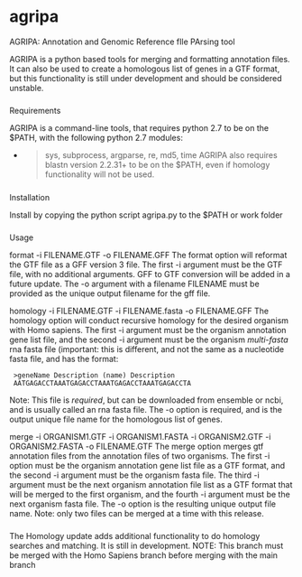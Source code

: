 # agripa
AGRIPA: Annotation and Genomic Reference fIle PArsing tool

AGRIPA is a python based tools for merging and formatting annotation files.  It can also be used to create a homologous list of genes in a GTF format, but this functionality is still under development and should be considered unstable.

#####
Requirements

AGRIPA is a command-line tools, that requires python 2.7 to be on the $PATH, with the following python 2.7 modules:
- > sys, subprocess, argparse, re, md5, time
AGRIPA also requires blastn version 2.2.31+ to be on the $PATH, even if homology functionality will not be used.

#####
Installation

Install by copying the python script agripa.py to the $PATH or work folder

#####
Usage

format -i FILENAME.GTF -o FILENAME.GFF
The format option will reformat the GTF file as a GFF version 3 file.  The first -i argument must be the GTF file, with no additional arguments.  GFF to GTF conversion will be added in a future update.  The -o argument with a filename FILENAME must be provided as the unique output filename for the gff file.

homology -i FILENAME.GTF -i FILENAME.fasta -o FILENAME.GFF
The homology option will conduct recursive homology for the desired organism with Homo sapiens.  The first -i argument must be the organism annotation gene list file, and the second -i argument must be the organism *multi-fasta* rna fasta file (important: this is different, and not the same as a nucleotide fasta file, and has the format:
     
     >geneName Description (name) Description
     AATGAGACCTAAATGAGACCTAAATGAGACCTAAATGAGACCTA

Note: This file is *required*, but can be downloaded from ensemble or ncbi, and is usually called an rna fasta file.
The -o option is required, and is the output unique file name for the homologous list of genes.

merge -i ORGANISM1.GTF -i ORGANISM1.FASTA -i ORGANISM2.GTF -i ORGANISM2.FASTA -o FILENAME.GTF
The merge option merges gtf annotation files from the annotation files of two organisms.  The first -i option must be the organism annotation gene list file as a GTF format, and the second -i argument must be the organism fasta file.  The third -i argument must be the next organism annotation file list as a GTF format that will be merged to the first organism, and the fourth -i argument must be the next organism fasta file.  The -o option is the resulting unique output file name.
Note: only two files can be merged at a time with this release.

#####
The Homology update adds additional functionality to do homology searches and matching.  It is still in development.
NOTE: This branch must be merged with the Homo Sapiens branch before merging with the main branch

